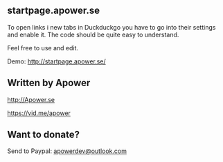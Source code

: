 ## startpage.apower.se

To open links i new tabs in Duckduckgo you have to go into their settings and enable it.
The code should be quite easy to understand. 

Feel free to use and edit. 

Demo: http://startpage.apower.se/

## Written by Apower

http://Apower.se 

https://vid.me/apower



## Want to donate? 

Send to Paypal: apowerdev@outlook.com


